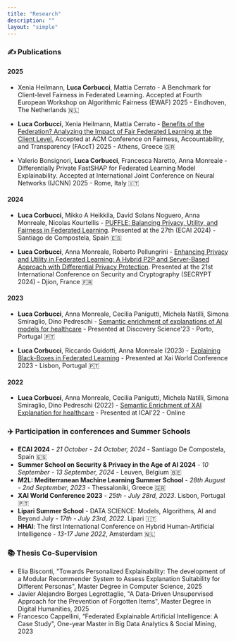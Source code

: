 ```yaml
---
title: "Research"
description: ""
layout: "simple"
---
```


### ✍️ Publications

#### 2025

- Xenia Heilmann, **Luca Corbucci**, Mattia Cerrato - A Benchmark for Client-level Fairness in Federated Learning. Accepted at Fourth European Workshop on Algorithmic Fairness (EWAF) 2025 - Eindhoven, The Netherlands 🇳🇱


- **Luca Corbucci**, Xenia Heilmann, Mattia Cerrato - [Benefits of the Federation? Analyzing the Impact of Fair Federated Learning at the Client Level.](https://facctconference.org/static/docs/facct2025-206archivalpdfs/facct2025-final1129-acmpaginated.pdf) Accepted at ACM Conference on Fairness, Accountability, and Transparency (FAccT) 2025 - Athens, Greece 🇬🇷

- Valerio Bonsignori, **Luca Corbucci**, Francesca Naretto, Anna Monreale - Differentially Private FastSHAP for Federated Learning Model Explainability. Accepted at International Joint Conference on Neural Networks (IJCNN) 2025 - Rome, Italy 🇮🇹

#### 2024

- **Luca Corbucci**, Mikko A Heikkila, David Solans Noguero, Anna Monreale, Nicolas Kourtellis - [PUFFLE: Balancing Privacy, Utility, and Fairness in Federated Learning](https://arxiv.org/abs/2407.15224). Presented at the 27th  (ECAI 2024) - Santiago de Compostela, Spain 🇪🇸

- **Luca Corbucci**, Anna Monreale, Roberto Pellungrini - [Enhancing Privacy and Utility in Federated Learning: A Hybrid P2P and Server-Based Approach with Differential Privacy Protection](https://www.scitepress.org/Link.aspx?doi=10.5220/0012863600003767). Presented at the 21st International Conference on Security and Cryptography (SECRYPT 2024) - Djion, France 🇫🇷

#### 2023

- **Luca Corbucci**, Anna Monreale, Cecilia Panigutti, Michela Natilli, Simona Smiraglio, Dino Pedreschi - [Semantic enrichment of explanations of AI models for healthcare](https://link.springer.com/chapter/10.1007/978-3-031-45275-8_15) - Presented at Discovery Science'23 - Porto, Portugal 🇵🇹

- **Luca Corbucci**, Riccardo Guidotti, Anna Monreale (2023) - [Explaining Black-Boxes in Federated Learning](https://www.researchgate.net/publication/374886178_Explaining_Black-Boxes_in_Federated_Learning) - Presented at Xai World Conference 2023 - Lisbon, Portugal 🇵🇹

#### 2022

- **Luca Corbucci**, Anna Monreale, Cecilia Panigutti, Michela Natilli, Simona Smiraglio, Dino Pedreschi (2022) - [Semantic Enrichment of XAI Explanation for healthcare]() - Presented at ICAI'22 - Online

### ✈️ Participation in conferences and Summer Schools

- **ECAI 2024** - _21 October - 24 October, 2024_ - Santiago De Compostela, Spain 🇪🇸
- **Summer School on Security & Privacy in the Age of AI 2024** - _10 September - 13 September, 2024_ - Leuven, Belgium 🇧🇪
- **M2L: Mediterranean Machine Learning Summer School** - _28th August - 2nd September, 2023_ - Thessaloniki, Greece 🇬🇷
- **XAI World Conference 2023** - _25th - July 28rd, 2023_. Lisbon, Portugal 🇵🇹
- **Lipari Summer School** - DATA SCIENCE: Models, Algorithms, AI and Beyond July - _17th - July 23rd, 2022_. Lipari 🇮🇹
- **HHAI**: The first International Conference on Hybrid Human-Artificial Intelligence - _13-17 June 2022_, Amsterdam 🇳🇱

### 📚 Thesis Co-Supervision

- Elia Bisconti, "Towards Personalized Explainability: The development of a Modular Recommender System to Assess Explanation Suitability for Different Personas", Master Degree in Computer Science, 2025
- Javier Alejandro Borges Legrottaglie, "A Data-Driven Unsupervised Approach for the Prevention of Forgotten Items"​, Master Degree in Digital Humanities, 2025
- Francesco Cappellini, “Federated Explainable Artificial Intelligence: A Case Study"​, One-year Master in Big Data Analytics & Social Mining, 2023
